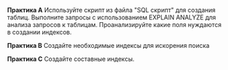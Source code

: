 **Практика А**
Используйте скрипт из файла "SQL скрипт" для создания таблиц.
Выполните запросы с использованием EXPLAIN ANALYZE для анализа запросов к таблицам. Проанализируйте какие поля нуждаются в создании индексов.

**Практика B**
Создайте необходимые индексы для искорения поиска

**Практика С**
Создайте составные индексы.